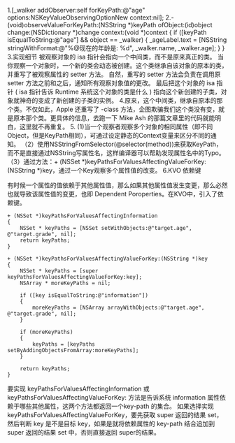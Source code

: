 1.[_walker addObserver:self
            forKeyPath:@"age"
                options:NSKeyValueObservingOptionNew
                 context:nil];
2.- (void)observeValueForKeyPath:(NSString *)keyPath ofObject:(id)object change:(NSDictionary *)change context:(void *)context
 {
     if ([keyPath isEqualToString:@"age"] && object == _walker) {
         _ageLabel.text = [NSString stringWithFormat:@"%@现在的年龄是: %d", _walker.name, _walker.age];
     }
 }
 3.实现细节
 被观察对象的 isa 指针会指向一个中间类，而不是原来真正的类。
 当你观察一个对象时，一个新的类会动态被创建。这个类继承自该对象的原本的类，并重写了被观察属性的 setter 方法。
 自然，重写的 setter 方法会负责在调用原 setter 方法之前和之后，通知所有观察对象值的更改。
 最后把这个对象的 isa 指针 ( isa 指针告诉 Runtime 系统这个对象的类是什么 ) 指向这个新创建的子类，对象就神奇的变成了新创建的子类的实例。
 4.原来，这个中间类，继承自原本的那个类。不仅如此，Apple 还重写了 -class 方法，企图欺骗我们这个类没有变，就是原本那个类。更具体的信息，去跑一下 Mike Ash 的那篇文章里的代码就能明白，这里就不再重复。
 5.
    (1)当一个观察者观察多个对象的相同属性（即不同Object，但是KeyPath相同），可通过设定静态的Context变量来区分不同的通知。
    （2）使用NSStringFromSelector(@selector(method))来获取KeyPath，而不是直接通过NSString写属性名，这样编译器可以帮助发现属性名中的Typo。
    （3）通过方法：+ (NSSet *)keyPathsForValuesAffectingValueForKey:(NSString *)key，通过一个Key观察多个属性值的改变。 
6.KVO 依赖键

有时候一个属性的值依赖于其他属性值，那么如果其他属性值发生变更，那么必然也就导致该属性值的变更，也即 Dependent Poroperties。在KVO中，引入了依赖键。


    + (NSSet *)keyPathsForValuesAffectingInformation    
    {    
        NSSet * keyPaths = [NSSet setWithObjects:@"target.age", @"target.grade", nil];    
        return keyPaths;    
    }    
        
    + (NSSet *)keyPathsForValuesAffectingValueForKey:(NSString *)key    
    {    
        NSSet * keyPaths = [super keyPathsForValuesAffectingValueForKey:key];    
        NSArray * moreKeyPaths = nil;    
            
        if ([key isEqualToString:@"information"])    
        {    
            moreKeyPaths = [NSArray arrayWithObjects:@"target.age", @"target.grade", nil];    
        }    
            
        if (moreKeyPaths)    
        {    
            keyPaths = [keyPaths setByAddingObjectsFromArray:moreKeyPaths];    
        }    
            
        return keyPaths;    
    }  
要实现 keyPathsForValuesAffectingInformation  或 keyPathsForValuesAffectingValueForKey: 方法是告诉系统 information 属性依赖于哪些其他属性，这两个方法都返回一个key-path 的集合。
如果选择实现 keyPathsForValuesAffectingValueForKey，要先获取 super 返回的结果 set，然后判断 key 是不是目标 key，如果是就将依赖属性的 key-path 结合追加到 super 返回的结果 set 中，否则直接返回 super的结果。
